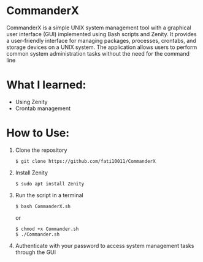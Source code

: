 # CommanderX
CommanderX is a simple UNIX system management tool with a graphical user interface (GUI) implemented using Bash scripts and Zenity. It provides a user-friendly interface for managing packages, processes, crontabs, and storage devices on a UNIX system. The application allows users to perform common system administration tasks without the need for the command line

# What I learned:
<ul>
  <li>Using Zenity</li>
  <li>Crontab management</li>
</ul>

# How to Use:
<ol>
  <li>Clone the repository</li>
  
```
$ git clone https://github.com/fati10011/CommanderX
```
  <li>Install Zenity</li>
  
```
$ sudo apt install Zenity
```
  <li>Run the script in a terminal</li>
  
```
$ bash CommanderX.sh
```

or
  
```
$ chmod +x Commander.sh
$ ./Commander.sh
```
  <li>Authenticate with your password to access system management tasks through the GUI</li>
</ol>
